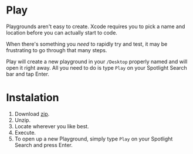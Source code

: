 # Play

Playgrounds aren't easy to create. Xcode requires you to pick a name and location before you can actually start to code.

When there's something you *need* to rapidly try and test, it may be frustrating to go through that many steps.

Play will create a new playground in your `/Desktop` properly named and will open it right away. All you need to do is type `Play` on your Spotlight Search bar and tap Enter.


# Instalation
1. Download [zip](https://github.com/marianoabdala/Play/releases/download/1.0/Play.zip).
2. Unzip.
3. Locate wherever you like best.
4. Execute.
5. To open up a new Playground, simply type `Play` on your Spotlight Search and press Enter.
